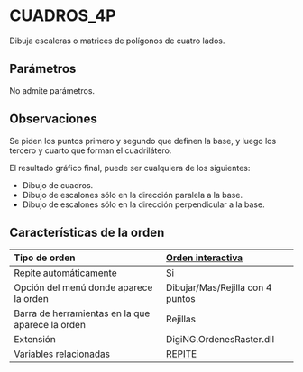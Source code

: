 # CUADROS\_4P

Dibuja escaleras o matrices de polígonos de cuatro lados.

## Parámetros

No admite parámetros.

## Observaciones

Se piden los puntos primero y segundo que definen la base, y luego los tercero y cuarto que forman el cuadrilátero.

El resultado gráfico final, puede ser cualquiera de los siguientes:

* Dibujo de cuadros.
* Dibujo de escalones sólo en la dirección paralela a la base.
* Dibujo de escalones sólo en la dirección perpendicular a la base.

## Características de la orden

| Tipo de orden | [Orden interactiva](cuadros-4p.md) |
| :--- | :--- |
| Repite automáticamente | Si |
| Opción del menú donde aparece la orden | Dibujar/Mas/Rejilla con 4 puntos |
| Barra de herramientas en la que aparece la orden | Rejillas |
| Extensión | DigiNG.OrdenesRaster.dll |
| Variables relacionadas | [REPITE](https://github.com/digi21/docs/tree/7fc627c885c16fb88afc7cc05a6df2a2f4a54563/digi3d-net/referencia/digi3d.net/ventana-de-dibujo/ordenes/c/REPITE.html) |


